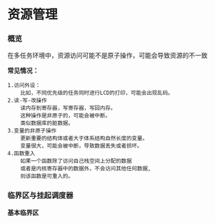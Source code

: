 # 资源管理

### **概览**
在多任务环境中，资源访问可能不是原子操作，可能会导致资源的不一致

**常见情况：**

    1.访问外设：
        比如，不同优先级的任务同时进行LCD的打印，可能会出现乱码。
    2.读-写-改操作
        读内存到寄存器，写寄存器，写回内存。
        这种操作是非原子的，可能会被中断。
        类似数据库的脏数据。
    3.变量的非原子操作
        更新重要的结构体或者大于体系结构自然长度的变量。
        变量很大，可能会被中断，导致数据丢失或者损坏。
    4.函数重入
        如果一个函数除了访问自己栈空间上分配的数据
        或者是内核寄存器中的数据外，不会访问其他任何数据,
        则该函数是可重入的。

### **临界区与挂起调度器**

**基本临界区**
